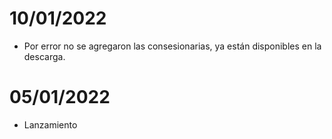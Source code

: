 # 10/01/2022
* Por error no se agregaron las consesionarias, ya están disponibles en la descarga.
# 05/01/2022
* Lanzamiento
